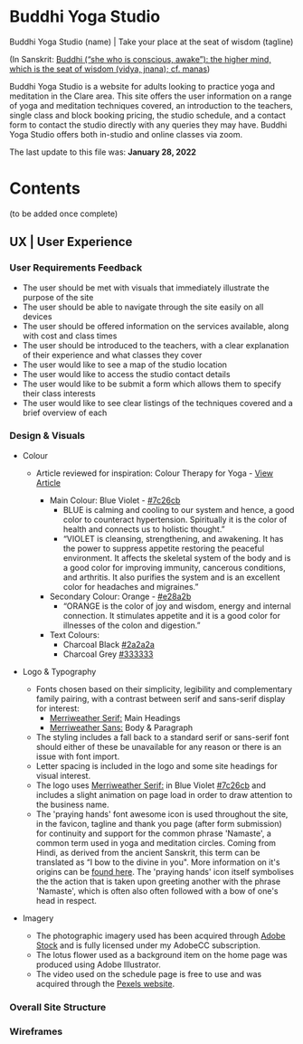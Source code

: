 # **Buddhi Yoga Studio**

Buddhi Yoga Studio (name) | Take your place at the seat of wisdom (tagline)

(In Sanskrit: <a href="https://www.yogajournal.com/yoga-101/sanskrit/200-key-sanskrit-yoga-terms/" target="_blank" rel="noopener">Buddhi (“she who is conscious, awake”): the higher mind, which is the seat of wisdom (vidya, jnana); cf. manas</a>)

Buddhi Yoga Studio is a website for adults looking to practice yoga and meditation in the Clare area. This site offers the user information on a range of yoga and meditation techniques covered, an introduction to the teachers, single class and block booking pricing, the studio schedule, and a contact form to contact the studio directly with any queries they may have.
Buddhi Yoga Studio offers both in-studio and online classes via zoom.


The last update to this file was: **January 28, 2022**

# Contents
(to be added once complete)

## UX | User Experience

### User Requirements Feedback
* The user should be met with visuals that immediately illustrate the purpose of the site
* The user should be able to navigate through the site easily on all devices
* The user should be offered information on the services available, along with cost and class times
* The user should be introduced to the teachers, with a clear explanation of their experience and what classes they cover
* The user would like to see a map of the studio location
* The user would like to access the studio contact details
* The user would like to be submit a form which allows them to specify their class interests
* The user would like to see clear listings of the techniques covered and a brief overview of each

### Design & Visuals

* Colour
    - Article reviewed for inspiration: Colour Therapy for Yoga - [View Article](https://powerofnature.wordpress.com/2007/08/09/colour-therapy-for-yoga/)

        - Main Colour: Blue Violet - [#7c26cb](https://www.color-hex.com/color/7c26cb)
            - BLUE is calming and cooling to our system and hence, a good color to counteract hypertension. Spiritually it is the color of health and connects us to holistic thought.”
            - “VIOLET is cleansing, strengthening, and awakening. It has the power to suppress appetite restoring the peaceful environment. It affects the skeletal system of the body and is a good color for improving immunity, cancerous conditions, and arthritis. It also purifies the system and is an excellent color for headaches and migraines.”
        - Secondary Colour: Orange - [#e28a2b](https://www.color-hex.com/color/e28a2b)
            - “ORANGE is the color of joy and wisdom, energy and internal connection. It stimulates appetite and it is a good color for illnesses of the colon and digestion.”
        - Text Colours:
            - Charcoal Black [#2a2a2a](https://www.color-hex.com/color/2a2a2a)
            - Charcoal Grey [#333333](https://www.color-hex.com/color/333333)

* Logo & Typography
    - Fonts chosen based on their simplicity, legibility and complementary family pairing, with a contrast between serif and sans-serif display for interest:
        - [Merriweather Serif:](https://fonts.google.com/specimen/Merriweather) Main Headings
        - [Merriweather Sans:](https://fonts.google.com/specimen/Merriweather+Sans) Body & Paragraph
    - The styling includes a fall back to a standard serif or sans-serif font should either of these be unavailable for any reason or there is an issue with font import.
    - Letter spacing is included in the logo and some site headings for visual interest.
    - The logo uses [Merriweather Serif:](https://fonts.google.com/specimen/Merriweather) in Blue Violet [#7c26cb](https://www.color-hex.com/color/7c26cb) and includes a slight animation on page load in order to draw attention to the business name.
    - The 'praying hands' font awesome icon is used throughout the site, in the favicon, tagline and thank you page (after form submission) for continuity and support for the common phrase 'Namaste', a common term used in yoga and meditation circles. Coming from Hindi, as derived from the ancient Sanskrit, this term can be translated as “I bow to the divine in you". More information on it's origins can be [found here](https://en.wikipedia.org/wiki/Namaste). The 'praying hands' icon itself symbolises the the action that is taken upon greeting another with the phrase 'Namaste', which is often also often followed with a bow of one's head in respect.

* Imagery
    - The photographic imagery used has been acquired through [Adobe Stock](https://stock.adobe.com/ie/) and is fully licensed under my AdobeCC subscription.
    - The lotus flower used as a background item on the home page was produced using Adobe Illustrator.
    - The video used on the schedule page is free to use and was acquired through the [Pexels website](https://www.pexels.com).


### Overall Site Structure

### Wireframes


